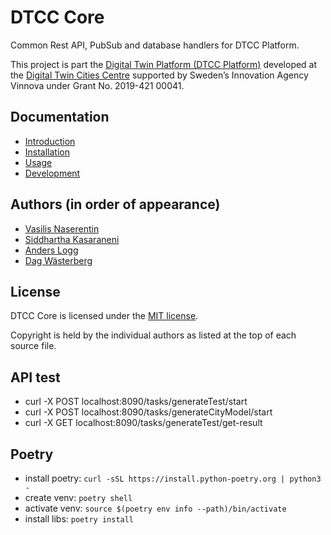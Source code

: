 # DTCC Core

Common Rest API, PubSub and database handlers for DTCC Platform.

This project is part the
[Digital Twin Platform (DTCC Platform)](https://gitlab.com/dtcc-platform)
developed at the
[Digital Twin Cities Centre](https://dtcc.chalmers.se/)
supported by Sweden’s Innovation Agency Vinnova under Grant No. 2019-421 00041.

## Documentation

* [Introduction](./doc/introduction.md)
* [Installation](./doc/installation.md)
* [Usage](./doc/usage.md)
* [Development](./doc/development.md)

## Authors (in order of appearance)

* [Vasilis Naserentin](https://www.chalmers.se/en/Staff/Pages/vasnas.aspx)
* [Siddhartha Kasaraneni](https://chalmersindustriteknik.se/sv/medarbetare/siddhartha-kasaranemi/)
* [Anders Logg](http://anders.logg.org)
* [Dag Wästerberg](https://chalmersindustriteknik.se/sv/medarbetare/dag-wastberg/)

## License

DTCC Core is licensed under the
[MIT license](https://opensource.org/licenses/MIT).

Copyright is held by the individual authors as listed at the top of
each source file.


## API test

- curl -X POST localhost:8090/tasks/generateTest/start
- curl -X POST localhost:8090/tasks/generateCityModel/start
- curl -X GET localhost:8090/tasks/generateTest/get-result

## Poetry 
- install poetry: `curl -sSL https://install.python-poetry.org | python3 -`
- create venv: `poetry shell`
- activate venv: `source $(poetry env info --path)/bin/activate`
- install libs: `poetry install`